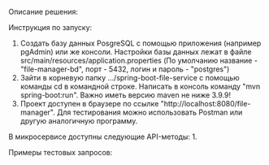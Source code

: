 Описание решения:


Инструкция по запуску:
1. Создать базу данных PosgreSQL с помощью приложения (например pgAdmin) или же консоли. Настройки базы данных лежат в файле src/main/resources/application.properties (По умолчанию название - "file-manager-bd", порт - 5432, логин и пароль - "postgres")
2. Зайти в корневую папку .../spring-boot-file-service с помощью команды cd в командной строке. Написать в консоль команду "mvn spring-boot:run". Важно иметь версию maven не ниже 3.9.9!
3. Проект доступен в браузере по ссылке "http://localhost:8080/file-manager". Для тестирования можно использовать Postman или другую аналогичную программу.

В микросервисе доступны следующие API-методы:
1.

Примеры тестовых запросов:
